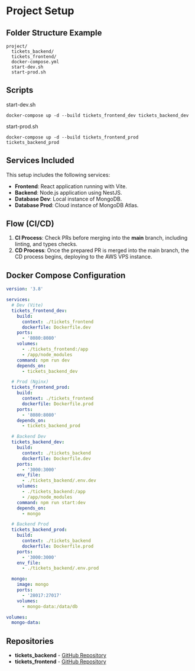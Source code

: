 # Project Setup

## Folder Structure Example

```
project/
  tickets_backend/
  tickets_frontend/
  docker-compose.yml
  start-dev.sh
  start-prod.sh
```

## Scripts

start-dev.sh

```
docker-compose up -d --build tickets_frontend_dev tickets_backend_dev
```

start-prod.sh

```
docker-compose up -d --build tickets_frontend_prod tickets_backend_prod
```

## Services Included

This setup includes the following services:

- **Frontend**: React application running with Vite.
- **Backend**: Node.js application using NestJS.
- **Database Dev**: Local instance of MongoDB.
- **Database Prod**: Cloud instance of MongoDB Atlas.

## Flow (CI/CD)

1. **CI Process**: Check PRs before merging into the **main** branch, including linting, and types checks.
2. **CD Process**: Once the prepared PR is merged into the main branch, the CD process begins, deploying to the AWS VPS instance.

## Docker Compose Configuration

```yaml
version: '3.8'

services:
  # Dev (Vite)
  tickets_frontend_dev:
    build:
      context: ./tickets_frontend
      dockerfile: Dockerfile.dev
    ports:
      - '8080:8080'
    volumes:
      - ./tickets_frontend:/app
      - /app/node_modules
    command: npm run dev
    depends_on:
      - tickets_backend_dev

  # Prod (Nginx)
  tickets_frontend_prod:
    build:
      context: ./tickets_frontend
      dockerfile: Dockerfile.prod
    ports:
      - '8080:8080'
    depends_on:
      - tickets_backend_prod

  # Backend Dev
  tickets_backend_dev:
    build:
      context: ./tickets_backend
      dockerfile: Dockerfile.dev
    ports:
      - '3000:3000'
    env_file:
      - ./tickets_backend/.env.dev
    volumes:
      - ./tickets_backend:/app
      - /app/node_modules
    command: npm run start:dev
    depends_on:
      - mongo

  # Backend Prod
  tickets_backend_prod:
    build:
      context: ./tickets_backend
      dockerfile: Dockerfile.prod
    ports:
      - '3000:3000'
    env_file:
      - ./tickets_backend/.env.prod

  mongo:
    image: mongo
    ports:
      - '28017:27017'
    volumes:
      - mongo-data:/data/db

volumes:
  mongo-data:
```

## Repositories

- **tickets_backend** - [GitHub Repository](https://github.com/AndreyFaichuk/tickets_backend)
- **tickets_frontend** - [GitHub Repository](https://github.com/AndreyFaichuk/tickets_frontend)
